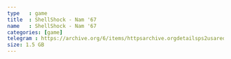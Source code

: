 ```yaml
---
type   : game
title  : ShellShock - Nam '67
name   : ShellShock - Nam '67
categories: [game]
telegram : https://archive.org/6/items/httpsarchive.orgdetailsps2usaredump3/Shaun%20White%20Snowboarding.7z
size: 1.5 GB
---
```



